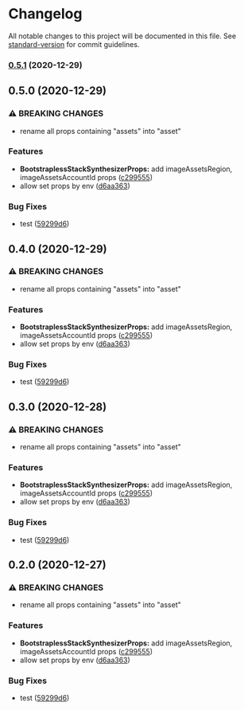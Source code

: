 # Changelog

All notable changes to this project will be documented in this file. See [standard-version](https://github.com/conventional-changelog/standard-version) for commit guidelines.

### [0.5.1](https://github.com/wchaws/cdk-bootstrapless-synthesizer/compare/v0.4.0...v0.5.1) (2020-12-29)

## 0.5.0 (2020-12-29)


### ⚠ BREAKING CHANGES

* rename all props containing "assets" into "asset"

### Features

* **BootstraplessStackSynthesizerProps:** add imageAssetsRegion, imageAssetsAccountId props ([c299555](https://github.com/wchaws/cdk-bootstrapless-synthesizer/commit/c2995559f9e207da7dd45ca435cf43ad160824a8))
* allow set props by env ([d6aa363](https://github.com/wchaws/cdk-bootstrapless-synthesizer/commit/d6aa36310f65040e3f103f0fbf5f983d26b48d82))


### Bug Fixes

* test ([59299d6](https://github.com/wchaws/cdk-bootstrapless-synthesizer/commit/59299d64d7ba6f35ae0857511812b2cccf66cfdc))

## 0.4.0 (2020-12-29)


### ⚠ BREAKING CHANGES

* rename all props containing "assets" into "asset"

### Features

* **BootstraplessStackSynthesizerProps:** add imageAssetsRegion, imageAssetsAccountId props ([c299555](https://github.com/wchaws/cdk-bootstrapless-synthesizer/commit/c2995559f9e207da7dd45ca435cf43ad160824a8))
* allow set props by env ([d6aa363](https://github.com/wchaws/cdk-bootstrapless-synthesizer/commit/d6aa36310f65040e3f103f0fbf5f983d26b48d82))


### Bug Fixes

* test ([59299d6](https://github.com/wchaws/cdk-bootstrapless-synthesizer/commit/59299d64d7ba6f35ae0857511812b2cccf66cfdc))

## 0.3.0 (2020-12-28)


### ⚠ BREAKING CHANGES

* rename all props containing "assets" into "asset"

### Features

* **BootstraplessStackSynthesizerProps:** add imageAssetsRegion, imageAssetsAccountId props ([c299555](https://github.com/wchaws/cdk-bootstrapless-synthesizer/commit/c2995559f9e207da7dd45ca435cf43ad160824a8))
* allow set props by env ([d6aa363](https://github.com/wchaws/cdk-bootstrapless-synthesizer/commit/d6aa36310f65040e3f103f0fbf5f983d26b48d82))


### Bug Fixes

* test ([59299d6](https://github.com/wchaws/cdk-bootstrapless-synthesizer/commit/59299d64d7ba6f35ae0857511812b2cccf66cfdc))

## 0.2.0 (2020-12-27)


### ⚠ BREAKING CHANGES

* rename all props containing "assets" into "asset"

### Features

* **BootstraplessStackSynthesizerProps:** add imageAssetsRegion, imageAssetsAccountId props ([c299555](https://github.com/wchaws/cdk-bootstrapless-synthesizer/commit/c2995559f9e207da7dd45ca435cf43ad160824a8))
* allow set props by env ([d6aa363](https://github.com/wchaws/cdk-bootstrapless-synthesizer/commit/d6aa36310f65040e3f103f0fbf5f983d26b48d82))


### Bug Fixes

* test ([59299d6](https://github.com/wchaws/cdk-bootstrapless-synthesizer/commit/59299d64d7ba6f35ae0857511812b2cccf66cfdc))